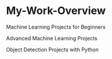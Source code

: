 # My-Work-Overview



Machine Learning Projects for Beginners

Advanced Machine Learning Projects


Object Detection Projects with Python
